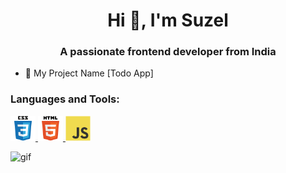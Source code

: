 <h1 align="center">Hi 👋, I'm Suzel</h1>
<h3 align="center">A passionate frontend developer from India</h3>

- 🔭 My Project Name [Todo App]


<p align="left">
</p>

<h3 align="left">Languages and Tools:</h3>
<p align="left"> <a href="https://www.w3schools.com/css/" target="_blank" rel="noreferrer"> <img src="https://raw.githubusercontent.com/devicons/devicon/master/icons/css3/css3-original-wordmark.svg" alt="css3" width="40" height="40"/> </a> <a href="https://www.w3.org/html/" target="_blank" rel="noreferrer"> <img src="https://raw.githubusercontent.com/devicons/devicon/master/icons/html5/html5-original-wordmark.svg" alt="html5" width="40" height="40"/> </a> <a href="https://developer.mozilla.org/en-US/docs/Web/JavaScript" target="_blank" rel="noreferrer"> <img src="https://raw.githubusercontent.com/devicons/devicon/master/icons/javascript/javascript-original.svg" alt="javascript" width="40" height="40"/> </a> </p>


<div> 
  <img alt="gif"src="https://user-images.githubusercontent.com/64069582/189469777-0b6f5564-3d32-4f10-84da-1bbe678323f2.gif" width="400px" height="250px">
</div>
